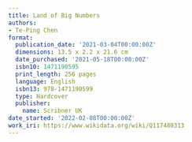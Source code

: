 ```yaml
---
title: Land of Big Numbers
authors:
- Te-Ping Chen
format:
  publication_date: '2021-03-04T00:00:00Z'
  dimensions: 13.5 x 2.2 x 21.6 cm
  date_purchased: '2021-05-18T00:00:00Z'
  isbn10: 1471190595
  print_length: 256 pages
  language: English
  isbn13: 978-1471190599
  type: Hardcover
  publisher:
    name: Scribner UK
date_started: '2022-02-08T00:00:00Z'
work_iri: https://www.wikidata.org/wiki/Q117480313
---
```



